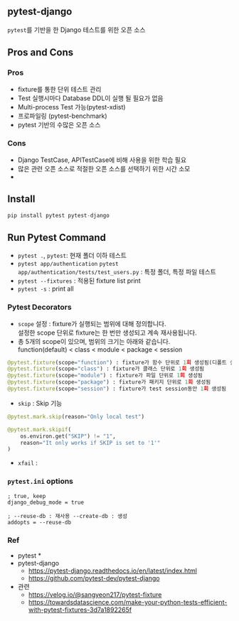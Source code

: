 ## pytest-django
`pytest`를 기반을 한 Django 테스트를 위한 오픈 소스

## Pros and Cons
### Pros
* fixture를 통한 단위 테스트 관리
* Test 실행시마다 Database DDL이 실행 될 필요가 없음
* Multi-process Test 가능(pytest-xdist)
* 프로파일링 (pytest-benchmark)  
* pytest 기반의 수많은 오픈 소스 

### Cons
* Django TestCase, APITestCase에 비해 사용을 위한 학습 필요
* 많은 관련 오픈 소스로 적절한 오픈 소스를 선택하기 위한 시간 소모 
* 

## Install
```python
pip install pytest pytest-django
```

## Run Pytest Command 
* `pytest .`, `pytest`: 현재 폴더 이하 테스트
* `pytest app/authentication` `pytest app/authentication/tests/test_users.py` : 특정 폴더, 특정 파일 테스트   
* `pytest --fixtures` : 적용된 fixture list print
* `pytest -s` : print all

### Pytest Decorators
* `scope` 설정 : fixture가 실행되는 범위에 대해 정의합니다.  
  설정한 scope 단위로 fixture는 한 번만 생성되고 계속 재사용됩니다.
* 총 5개의 scope이 있으며, 범위의 크기는 아래와 같습니다.   
  function(default) < class < module < package < session

```python
@pytest.fixture(scope="function") : fixture가 함수 단위로 1회 생성됨(디폴트 설정으로, @pytest.fixture 와 같습니다.)
@pytest.fixture(scope="class") : fixture가 클래스 단위로 1회 생성됨
@pytest.fixture(scope="module") : fixture가 파일 단위로 1회 생성됨
@pytest.fixture(scope="package") : fixture가 패키지 단위로 1회 생성됨
@pytest.fixture(scope="session") : fixture가 test session동안 1회 생성됨
```


* `skip` : Skip 기능 
```python
@pytest.mark.skip(reason="Only local test")

@pytest.mark.skipif(
    os.environ.get("SKIP") != "1", 
    reason="It only works if SKIP is set to '1'"
)
```

* `xfail` : 


### `pytest.ini` options
```shell
; true, keep
django_debug_mode = true

; --reuse-db : 재사용 --create-db : 생성
addopts = --reuse-db 
```



### Ref
* pytest
  * 
* pytest-django
  * https://pytest-django.readthedocs.io/en/latest/index.html
  * https://github.com/pytest-dev/pytest-django
* 관련 
  * https://velog.io/@sangyeon217/pytest-fixture
  * https://towardsdatascience.com/make-your-python-tests-efficient-with-pytest-fixtures-3d7a1892265f